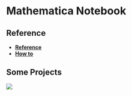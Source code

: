 # Mathematica Notebook
## Reference  
- [**Reference**](http://reference.wolfram.com/language/?source=footer)  
- [**How to**](http://reference.wolfram.com/language/guide/HowToTopics.html)
## Some Projects
![](http://i4.bvimg.com/643282/a85b11f6ddbc2d3a.jpg)  
